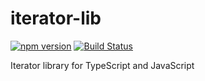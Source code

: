 # iterator-lib

[![npm version](https://badge.fury.io/js/%40ts-common%2Fiterator-lib.svg)](https://badge.fury.io/js/%40ts-common%2Fiterator-lib) [![Build Status](https://travis-ci.org/ts-common/iterator-lib.svg?branch=master)](https://travis-ci.org/ts-common/iterator-lib)

Iterator library for TypeScript and JavaScript

